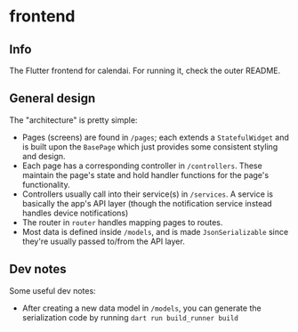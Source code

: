 # frontend
## Info
The Flutter frontend for calendai. For running it, check the outer README.

## General design
The "architecture" is pretty simple:
- Pages (screens) are found in `/pages`; each extends a `StatefulWidget` and is built upon the `BasePage` which just provides some consistent styling and design.
- Each page has a corresponding controller in `/controllers`. These maintain the page's state and hold handler functions for the page's functionality.
- Controllers usually call into their service(s) in `/services`. A service is basically the app's API layer (though the notification service instead handles device notifications)
- The router in `router` handles mapping pages to routes.
- Most data is defined inside `/models`, and is made `JsonSerializable` since they're usually passed to/from the API layer.

## Dev notes
Some useful dev notes:
- After creating a new data model in `/models`, you can generate the serialization code by running `dart run build_runner build`
